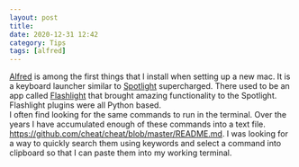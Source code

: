 ```yaml
---
layout: post
title: 
date: 2020-12-31 12:42
category: Tips
tags: [alfred]
---
```

[Alfred](https://www.alfredapp.com/) is among the first things that I install when setting up a new mac. 
It is a keyboard launcher similar to [Spotlight](https://support.apple.com/en-gb/HT204014) supercharged.
There used to be an app called [Flashlight](https://flashlight.nateparrott.com/) that brought amazing functionality to the Spotlight. Flashlight plugins were all Python based.  
I often find looking for the same commands to run in the terminal. Over the years I have accumulated enough of these commands into a text file. 
https://github.com/cheat/cheat/blob/master/README.md. I was looking for a way to quickly search them using keywords and select a command into clipboard so that I can paste them into my working terminal.
